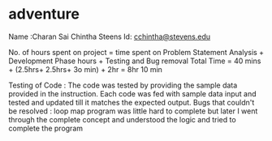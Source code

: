 # adventure
Name :Charan Sai Chintha 
Steens Id: cchintha@stevens.edu

No. of hours spent on project = time spent on Problem Statement Analysis + Development Phase hours + Testing and Bug removal Total Time = 40 mins + (2.5hrs+ 2.5hrs+ 3o min) + 2hr = 8hr 10 min

Testing of Code : The code was tested by providing the sample data provided in the instruction. Each code was fed with sample data input and tested and updated till it matches the expected output.
Bugs that couldn't be resolved : loop map program was little hard to complete but later I went through the complete concept and understood the logic and tried to complete the program 
